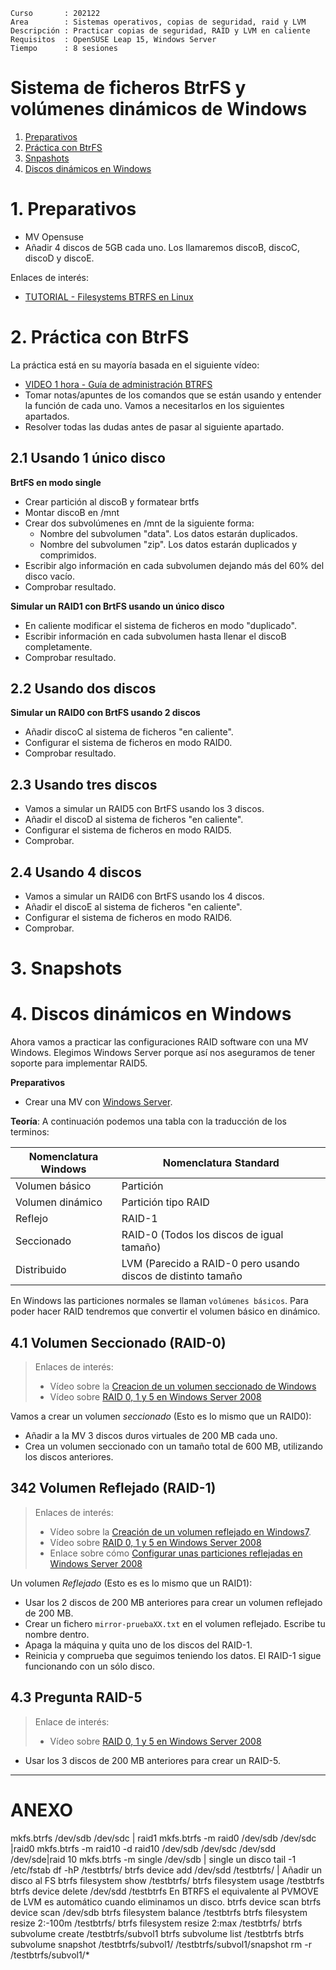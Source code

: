 ```
Curso       : 202122
Area        : Sistemas operativos, copias de seguridad, raid y LVM
Descripción : Practicar copias de seguridad, RAID y LVM en caliente
Requisitos  : OpenSUSE Leap 15, Windows Server
Tiempo      : 8 sesiones
```

# Sistema de ficheros BtrFS y volúmenes dinámicos de Windows

1. [Preparativos](#1-preparativos)
2. [Práctica con BtrFS](#2-practica-conn-btrfs)
3. [Snpashots](#2-snapshots)
4. [Discos dinámicos en Windows](#4-discos-dinámicos-en-windows)

# 1. Preparativos

* MV Opensuse
* Añadir 4 discos de 5GB cada uno. Los llamaremos discoB, discoC, discoD y discoE.

Enlaces de interés:
* [TUTORIAL - Filesystems BTRFS en Linux](https://puerto53.com/linux/filesystems-btrfs/)

# 2. Práctica con BtrFS

La práctica está en su mayoría basada en el siguiente vídeo:
* [VIDEO 1 hora - Guía de administración BTRFS](https://www.youtube.com/watch?v=uD6u5_tgaeE)
* Tomar notas/apuntes de los comandos que se están usando y entender la función de cada uno. Vamos a necesitarlos en los siguientes apartados.
* Resolver todas las dudas antes de pasar al siguiente apartado.

## 2.1 Usando 1 único disco

**BrtFS en modo single**

* Crear partición al discoB y formatear brtfs
* Montar discoB en /mnt
* Crear dos subvolúmenes en /mnt de la siguiente forma:
    * Nombre del subvolumen "data". Los datos estarán duplicados.
    * Nombre del subvolumen "zip". Los datos estarán duplicados y comprimidos.
* Escribir algo información en cada subvolumen dejando más del 60% del disco vacío.
* Comprobar resultado.

**Simular un RAID1 con BrtFS usando un único disco**

* En caliente modificar el sistema de ficheros en modo "duplicado".
* Escribir información en cada subvolumen hasta llenar el discoB completamente.
* Comprobar resultado.

## 2.2 Usando dos discos

**Simular un RAID0 con BrtFS usando 2 discos**

* Añadir discoC al sistema de ficheros "en caliente".
* Configurar el sistema de ficheros en modo RAID0.
* Comprobar resultado.

## 2.3 Usando tres discos

* Vamos a simular un RAID5 con BrtFS usando los 3 discos.
* Añadir el discoD al sistema de ficheros "en caliente".
* Configurar el sistema de ficheros en modo RAID5.
* Comprobar.

## 2.4 Usando 4 discos

* Vamos a simular un RAID6 con BrtFS usando los 4 discos.
* Añadir el discoE al sistema de ficheros "en caliente".
* Configurar el sistema de ficheros en modo RAID6.
* Comprobar.

# 3. Snapshots

# 4. Discos dinámicos en Windows

Ahora vamos a practicar las configuraciones RAID software con una MV Windows. Elegimos Windows Server porque así nos aseguramos de tener soporte para implementar RAID5.

**Preparativos**

* Crear una MV con [Windows Server](../../global/configuracion/windows-server.md).

**Teoría**: A continuación podemos una tabla con la traducción de los terminos:

| Nomenclatura Windows | Nomenclatura Standard |
| -------------------- | --------------------- |
| Volumen básico       | Partición             |
| Volumen dinámico     | Partición tipo RAID   |
| Reflejo              | RAID-1                |
| Seccionado           | RAID-0 (Todos los discos de igual tamaño) |
| Distribuido          | LVM (Parecido a RAID-0 pero usando discos de distinto tamaño |

En Windows las particiones normales se llaman `volúmenes básicos`. Para poder hacer RAID tendremos que convertir el volumen básico en dinámico.

## 4.1 Volumen Seccionado (RAID-0)

> Enlaces de interés:
> * Vídeo sobre la [Creacion de un volumen seccionado de Windows](https://www.youtube.com/watch?v=g0TF38JV1Xk)
> * Vídeo sobre [RAID 0, 1 y 5 en Windows Server 2008](https://www.youtube.com/watch?v=qUNvCqWkeBA)

Vamos a crear un volumen *seccionado* (Esto es lo mismo que un RAID0):
* Añadir a la MV 3 discos duros virtuales de 200 MB cada uno.
* Crea un volumen seccionado con un tamaño total de 600 MB, utilizando los discos anteriores.

## 342 Volumen Reflejado (RAID-1)

> Enlaces de interés:
> * Vídeo sobre la [Creación de un volumen reflejado en Windows7](https://www.youtube.com/watch?v=UzIR9FHZyEQ).
> * Vídeo sobre [RAID 0, 1 y 5 en Windows Server 2008](https://www.youtube.com/watch?v=qUNvCqWkeBA)
> * Enlace sobre cómo [Configurar unas particiones reflejadas en Windows Server 2008](https://support.microsoft.com/es-es/kb/951985)

Un volumen *Reflejado* (Esto es es lo mismo que un RAID1):
* Usar los 2 discos de 200 MB anteriores para crear un volumen reflejado de 200 MB.
* Crear un fichero `mirror-pruebaXX.txt` en el volumen reflejado. Escribe tu nombre dentro.
* Apaga la máquina y quita uno de los discos del RAID-1.
* Reinicia y comprueba que seguimos teniendo los datos. El RAID-1 sigue funcionando con un sólo disco.

## 4.3 Pregunta RAID-5

> Enlace de interés:
> * Vídeo sobre [RAID 0, 1 y 5 en Windows Server 2008](https://www.youtube.com/watch?v=qUNvCqWkeBA)

* Usar los 3 discos de 200 MB anteriores para crear un RAID-5.

---
# ANEXO

mkfs.btrfs /dev/sdb /dev/sdc | raid1
mkfs.btrfs -m raid0 /dev/sdb /dev/sdc |raid0
mkfs.btrfs -m raid10 -d raid10 /dev/sdb /dev/sdc /dev/sdd /dev/sde|raid 10
mkfs.btrfs -m single /dev/sdb | single un disco
tail -1 /etc/fstab
df -hP /testbtrfs/
btrfs device add /dev/sdd /testbtrfs/ | Añadir un disco al FS
btrfs filesystem show /testbtrfs/
btrfs filesystem usage /testbtrfs
btrfs device delete /dev/sdd /testbtrfs
En BTRFS el equivalente al PVMOVE de LVM es automático cuando eliminamos un disco.
btrfs device scan
btrfs device scan /dev/sdb
btrfs filesystem balance /testbtrfs
btrfs filesystem resize 2:-100m /testbtrfs/
btrfs filesystem resize 2:max /testbtrfs/
btrfs subvolume create /testbtrfs/subvol1
btrfs subvolume list /testbtrfs
btrfs subvolume snapshot /testbtrfs/subvol1/ /testbtrfs/subvol1/snapshot
rm -r /testbtrfs/subvol1/*
